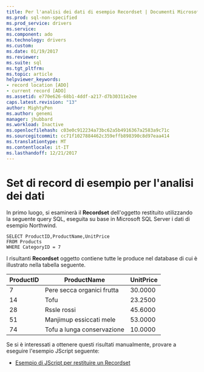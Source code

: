 ```yaml
---
title: Per l'analisi dei dati di esempio Recordset | Documenti Microsoft
ms.prod: sql-non-specified
ms.prod_service: drivers
ms.service: 
ms.component: ado
ms.technology: drivers
ms.custom: 
ms.date: 01/19/2017
ms.reviewer: 
ms.suite: sql
ms.tgt_pltfrm: 
ms.topic: article
helpviewer_keywords:
- record location [ADO]
- current record [ADO]
ms.assetid: e770e626-68b1-4ddf-a217-d7b30311e2ee
caps.latest.revision: "13"
author: MightyPen
ms.author: genemi
manager: jhubbard
ms.workload: Inactive
ms.openlocfilehash: c03e0c912234a73bc62a5b4916367a2583a9c71c
ms.sourcegitcommit: cc71f1027884462c359effb898390c8d97eaa414
ms.translationtype: MT
ms.contentlocale: it-IT
ms.lasthandoff: 12/21/2017
---
```

# <a name="sample-recordset-for-examining-data"></a>Set di record di esempio per l'analisi dei dati
In primo luogo, si esaminerà il **Recordset** dell'oggetto restituito utilizzando la seguente query SQL, eseguita su base in Microsoft SQL Server i dati di esempio Northwind.  
  
```  
SELECT ProductID,ProductName,UnitPrice   
FROM Products   
WHERE CategoryID = 7    
```  
  
 I risultanti **Recordset** oggetto contiene tutte le produce nel database di cui è illustrato nella tabella seguente.  
  
|ProductID|ProductName|UnitPrice|  
|---------------|-----------------|---------------|  
|7|Pere secca organici frutta|30.0000|  
|14|Tofu|23.2500|  
|28|Rssle rossi|45.6000|  
|51|Manjimup essiccati mele|53.0000|  
|74|Tofu a lunga conservazione|10.0000|  
  
 Se si è interessati a ottenere questi risultati manualmente, provare a eseguire l'esempio JScript seguente:  
  
-   [Esempio di JScript per restituire un Recordset](../../../ado/guide/data/jscript-code-example-to-return-a-recordset.md)
